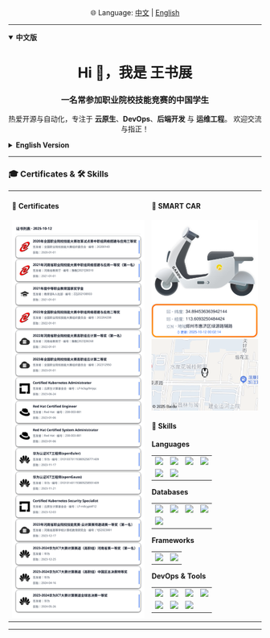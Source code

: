 <p align="center">
  🌐 Language: 
  <a href="#zh">中文</a> | 
  <a href="#en">English</a>
</p>

---

<details id="zh" open>
<summary><b>中文版</b></summary>

<h1 align="center">Hi 👋，我是 王书展</h1>
<h3 align="center">一名常参加职业院校技能竞赛的中国学生</h3>

<p align="center">
  热爱开源与自动化，专注于 <b>云原生</b>、<b>DevOps</b>、<b>后端开发</b> 与 <b>运维工程</b>。  
  欢迎交流与指正！
</p>

</details>

<details id="en">
<summary><b>English Version</b></summary>

<h1 align="center">Hi 👋, I'm Shuzhan Wang</h1>
<h3 align="center">A student from China, active in vocational skill competitions</h3>

<p align="center">
  Passionate about <b>open source</b> and <b>automation</b>.  
  Focused on <b>cloud-native</b>, <b>DevOps</b>, <b>backend development</b>, and <b>SRE/operations</b>.
</p>

</details>

---

### 🎓 Certificates & 🛠️ Skills

<table>
<tbody>
<tr>
<td width="520" valign="top">

<h4>📜 Certificates</h4>

<picture>
  <source srcset="data/certs-dark.svg" media="(prefers-color-scheme: dark)" />
  <source srcset="data/certs-light.svg" media="(prefers-color-scheme: light), (prefers-color-scheme: no-preference)" />
  <img src="data/certs-light.svg" alt="Certificates preview" width="520" loading="lazy" />
</picture>

</td>
<td width="340" valign="top">

<h4>🛵 SMART CAR</h4>
<img src="smart.png" alt="Smart e-bike" width="100%" loading="lazy" />
<picture>
  <source srcset="data/ebike-location-dark.svg" media="(prefers-color-scheme: dark)" />
  <source srcset="data/ebike-location-light.svg" media="(prefers-color-scheme: light), (prefers-color-scheme: no-preference)" />
  <img src="data/ebike-location-light.svg" alt="Ebike-Location preview" width="520" loading="lazy" />
</picture>
<img src="data/ebike-location.png" alt="Smart e-bike location" width="100%" loading="lazy" />

<h4>🔧 Skills</h4>

<strong>Languages</strong>

<table>
<tbody>
<tr>
  <td><img src="https://cdn.jsdelivr.net/gh/devicons/devicon/icons/go/go-original.svg" width="36" /></td>
  <td><img src="https://cdn.jsdelivr.net/gh/devicons/devicon/icons/java/java-original.svg" width="36" /></td>
  <td><img src="https://cdn.jsdelivr.net/gh/devicons/devicon/icons/python/python-original.svg" width="36" /></td>
  <td><img src="https://cdn.jsdelivr.net/gh/devicons/devicon/icons/javascript/javascript-original.svg" width="36" /></td>
</tr>
<tr>
  <td><img src="https://cdn.jsdelivr.net/gh/devicons/devicon/icons/php/php-original.svg" width="36" /></td>
  <td><img src="https://cdn.jsdelivr.net/gh/devicons/devicon@latest/icons/nodejs/nodejs-original-wordmark.svg" width="36" /></td>
</tr>
</tbody>
</table>

<strong>Databases</strong>

<table>
<tbody>
<tr>
  <td><img src="https://cdn.jsdelivr.net/gh/devicons/devicon/icons/mysql/mysql-original.svg" width="36" /></td>
  <td><img src="https://cdn.jsdelivr.net/gh/devicons/devicon/icons/postgresql/postgresql-original.svg" width="36" /></td>
  <td><img src="https://cdn.jsdelivr.net/gh/devicons/devicon/icons/mariadb/mariadb-original.svg" width="36" /></td>
  <td><img src="https://cdn.jsdelivr.net/gh/devicons/devicon/icons/sqlite/sqlite-original.svg" width="36" /></td>
</tr>
<tr>
  <td><img src="https://cdn.jsdelivr.net/gh/devicons/devicon/icons/redis/redis-original.svg" width="36" /></td>
</tr>
</tbody>
</table>

<strong>Frameworks</strong>

<table>
<tbody>
<tr>
  <td><img src="https://cdn.jsdelivr.net/gh/devicons/devicon/icons/django/django-plain.svg" width="36" /></td>
  <td><img src="https://cdn.jsdelivr.net/gh/devicons/devicon/icons/flask/flask-original.svg" width="36" /></td>
</tr>
</tbody>
</table>

<strong>DevOps & Tools</strong>

<table>
<tbody>
<tr>
  <td><img src="https://cdn.jsdelivr.net/gh/devicons/devicon@latest/icons/amazonwebservices/amazonwebservices-plain-wordmark.svg" width="36" /></td>
  <td><img src="https://cdn.jsdelivr.net/gh/devicons/devicon/icons/docker/docker-original.svg" width="36" /></td>
  <td><img src="https://cdn.jsdelivr.net/gh/devicons/devicon/icons/kubernetes/kubernetes-plain.svg" width="36" /></td>
  <td><img src="https://cdn.jsdelivr.net/gh/devicons/devicon/icons/linux/linux-original.svg" width="36" /></td>
</tr>
<tr>
  <td><img src="https://cdn.jsdelivr.net/gh/devicons/devicon/icons/jenkins/jenkins-original.svg" width="36" /></td>
  <td><img src="https://cdn.jsdelivr.net/gh/devicons/devicon/icons/git/git-original.svg" width="36" /></td>
  <td><img src="https://cdn.jsdelivr.net/gh/devicons/devicon@latest/icons/openstack/openstack-original.svg" width="36" /></td>
</tr>
</tbody>
</table>

</td>
</tr>
</tbody>
</table>

---
